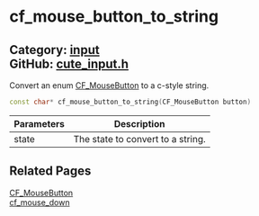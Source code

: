 # cf_mouse_button_to_string

Category: [input](https://github.com/RandyGaul/cute_framework/blob/master/docs/api_reference?id=input)  
GitHub: [cute_input.h](https://github.com/RandyGaul/cute_framework/blob/master/include/cute_input.h)  
---

Convert an enum [CF_MouseButton](https://github.com/RandyGaul/cute_framework/blob/master/docs/input/cf_mousebutton.md) to a c-style string.

```cpp
const char* cf_mouse_button_to_string(CF_MouseButton button)
```

Parameters | Description
--- | ---
state | The state to convert to a string.

## Related Pages

[CF_MouseButton](https://github.com/RandyGaul/cute_framework/blob/master/docs/input/cf_mousebutton.md)  
[cf_mouse_down](https://github.com/RandyGaul/cute_framework/blob/master/docs/input/cf_mouse_down.md)  
